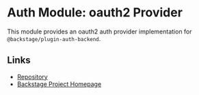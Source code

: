 # Auth Module: oauth2 Provider

This module provides an oauth2 auth provider implementation for `@backstage/plugin-auth-backend`.

## Links

- [Repository](https://oauth2.com/backstage/backstage/tree/master/plugins/auth-backend-module-oauth2-provider)
- [Backstage Project Homepage](https://backstage.io)
